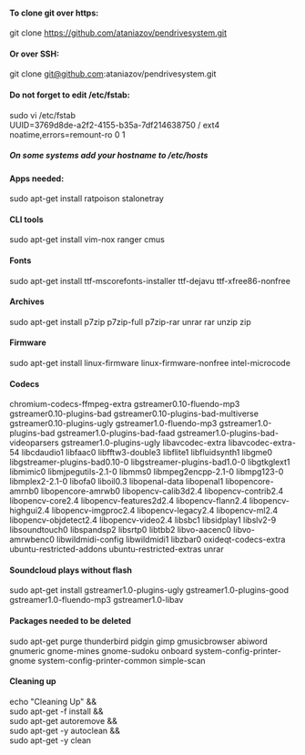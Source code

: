 #### To clone git over https:
git clone https://github.com/ataniazov/pendrivesystem.git
#### Or over SSH:
git clone git@github.com:ataniazov/pendrivesystem.git

#### Do not forget to edit /etc/fstab:
sudo vi /etc/fstab  
UUID=3769d8de-a2f2-4155-b35a-7df214638750 /               ext4    noatime,errors=remount-ro 0       1
##### On some systems add your hostname to /etc/hosts

#### Apps needed:
sudo apt-get install ratpoison stalonetray  
#### CLI tools
sudo apt-get install vim-nox ranger cmus 
#### Fonts
sudo apt-get install ttf-mscorefonts-installer ttf-dejavu ttf-xfree86-nonfree
#### Archives
sudo apt-get install p7zip p7zip-full p7zip-rar unrar rar unzip zip
#### Firmware
sudo apt-get install linux-firmware linux-firmware-nonfree intel-microcode 
#### Codecs
chromium-codecs-ffmpeg-extra gstreamer0.10-fluendo-mp3 gstreamer0.10-plugins-bad gstreamer0.10-plugins-bad-multiverse gstreamer0.10-plugins-ugly gstreamer1.0-fluendo-mp3 gstreamer1.0-plugins-bad gstreamer1.0-plugins-bad-faad gstreamer1.0-plugins-bad-videoparsers gstreamer1.0-plugins-ugly libavcodec-extra libavcodec-extra-54 libcdaudio1 libfaac0 libfftw3-double3 libflite1 libfluidsynth1 libgme0 libgstreamer-plugins-bad0.10-0 libgstreamer-plugins-bad1.0-0 libgtkglext1 libmimic0 libmjpegutils-2.1-0 libmms0 libmpeg2encpp-2.1-0 libmpg123-0 libmplex2-2.1-0 libofa0 liboil0.3 libopenal-data libopenal1 libopencore-amrnb0 libopencore-amrwb0 libopencv-calib3d2.4 libopencv-contrib2.4 libopencv-core2.4 libopencv-features2d2.4 libopencv-flann2.4 libopencv-highgui2.4 libopencv-imgproc2.4 libopencv-legacy2.4 libopencv-ml2.4 libopencv-objdetect2.4 libopencv-video2.4 libsbc1 libsidplay1 libslv2-9 libsoundtouch0 libspandsp2 libsrtp0 libtbb2 libvo-aacenc0 libvo-amrwbenc0 libwildmidi-config libwildmidi1 libzbar0 oxideqt-codecs-extra ubuntu-restricted-addons ubuntu-restricted-extras unrar
#### Soundcloud plays without flash
sudo apt-get install gstreamer1.0-plugins-ugly gstreamer1.0-plugins-good gstreamer1.0-fluendo-mp3 gstreamer1.0-libav  

#### Packages needed to be deleted
sudo apt-get purge thunderbird pidgin gimp gmusicbrowser abiword gnumeric gnome-mines gnome-sudoku onboard system-config-printer-gnome system-config-printer-common simple-scan  

#### Cleaning up
echo "Cleaning Up" &&  
sudo apt-get -f install &&  
sudo apt-get autoremove &&  
sudo apt-get -y autoclean &&  
sudo apt-get -y clean  
